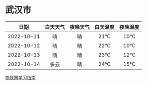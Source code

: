 # 武汉市
|日期|白天天气|夜晚天气|白天温度|夜晚温度|
|:--:|:--:|:--:|:--:|:--:|
|2022-10-11|晴|晴|21℃|10℃|
|2022-10-12|晴|晴|22℃|10℃|
|2022-10-13|晴|晴|23℃|12℃|
|2022-10-14|多云|晴|24℃|15℃|
 
[物联网学习指南](http://doc.lziqi.top/IoT)
